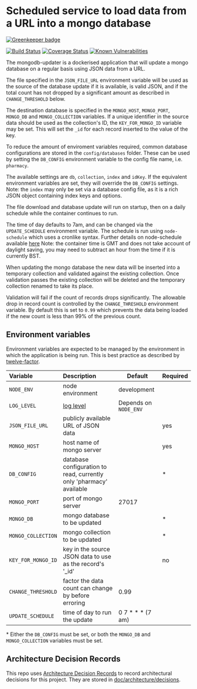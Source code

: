 # Scheduled service to load data from a URL into a mongo database

[![Greenkeeper badge](https://badges.greenkeeper.io/nhsuk/mongodb-updater.svg)](https://greenkeeper.io/)

[![Build Status](https://travis-ci.org/nhsuk/mongodb-updater.svg?branch=master)](https://travis-ci.org/nhsuk/mongodb-updater)
[![Coverage Status](https://coveralls.io/repos/github/nhsuk/mongodb-updater/badge.svg?branch=master)](https://coveralls.io/github/nhsuk/mongodb-updater?branch=master)
[![Known Vulnerabilities](https://snyk.io/test/github/nhsuk/mongodb-updater/badge.svg)](https://snyk.io/test/github/nhsuk/mongodb-updater)

The mongodb-updater is a dockerised application that will update a mongo database on a regular basis using JSON data from a URL.

The  file specified in the `JSON_FILE_URL` environment variable will be used as the source of the database update if
it is available, is valid JSON, and if the total count has not dropped by a significant amount as described in `CHANGE_THRESHOLD` below.

The destination database is specified in the `MONGO_HOST`, `MONGO_PORT`, `MONGO_DB` and `MONGO_COLLECTION` variables.
If a unique identifier in the source data should be used as the collection's ID, the `KEY_FOR_MONGO_ID` variable may be set.
This will set the `_id` for each record inserted to the value of the key.

To reduce the amount of enviroment variables required, common database configurations are stored in the `config/databases` folder.
These can be used by setting the `DB_CONFIG` environment variable to the config file name, i.e. `pharmacy`.

The available settings are `db`, `collection`, `index` and `idKey`.
If the equivalent environment variables are set, they will override the `DB_CONFIG` settings.
Note: the `index` may only be set via a database config file, as it is a rich JSON object containing index keys and options.

The file download and database update will run on startup, then on a daily schedule while the container continues to run.

The time of day defaults to 7am, and can be changed via the `UPDATE_SCHEDULE` environment variable.
The schedule is run using `node-schedule` which uses a cronlike syntax. Further details on node-schedule available [here](https://www.npmjs.com/package/node-schedule)
Note: the container time is GMT and does not take account of daylight saving, you may need to subtract an hour from the time if it is currently BST.

When updating the mongo database the new data will be inserted into a temporary collection and validated against the
existing collection. Once validation passes the existing collection will be deleted and the temporary collection renamed
to take its place.

Validation will fail if the count of records drops significantly. The allowable drop in record count is controlled by
the `CHANGE_THRESHOLD` environment variable. By default this is set to `0.99` which prevents the data being loaded if the new count
is less than 99% of the previous count.

## Environment variables

Environment variables are expected to be managed by the environment in which
the application is being run. This is best practice as described by
[twelve-factor](https://12factor.net/config).

| Variable                         | Description                                                         | Default               | Required |
|:---------------------------------|:--------------------------------------------------------------------|-----------------------|:---------|
| `NODE_ENV`                       | node environment                                                    | development           |          |
| `LOG_LEVEL`                      | [log level](https://github.com/trentm/node-bunyan#levels)           | Depends on `NODE_ENV` |          |
| `JSON_FILE_URL`                  | publicly available URL of JSON data                                 |                       | yes      |
| `MONGO_HOST`                     | host name of mongo server                                           |                       | yes      |
| `DB_CONFIG`                      | database configuration to read, currently only 'pharmacy' available |                       | *        |
| `MONGO_PORT`                     | port of mongo server                                                | 27017                 |          |
| `MONGO_DB`                       | mongo database to be updated                                        |                       | *        |
| `MONGO_COLLECTION`               | mongo collection to be updated                                      |                       | *        |
| `KEY_FOR_MONGO_ID`               | key in the source JSON data to use as the record's '_id'            |                       | no       |
| `CHANGE_THRESHOLD`               | factor the data count can change by before erroring                 | 0.99                  |          |
| `UPDATE_SCHEDULE`                | time of day to run the update                                       | 0 7 * * *  (7 am)     |          |

\* Either the `DB_CONFIG` must be set, or both the `MONGO_DB` and `MONGO_COLLECTION` variables must be set.

## Architecture Decision Records
 
This repo uses
[Architecture Decision Records](http://thinkrelevance.com/blog/2011/11/15/documenting-architecture-decisions)
to record architectural decisions for this project.
They are stored in [doc/architecture/decisions](doc/architecture/decisions).
